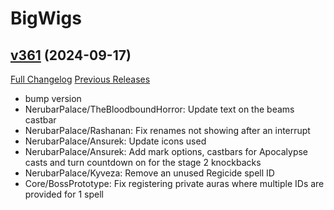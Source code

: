 # BigWigs

## [v361](https://github.com/BigWigsMods/BigWigs/tree/v361) (2024-09-17)
[Full Changelog](https://github.com/BigWigsMods/BigWigs/compare/v360.2...v361) [Previous Releases](https://github.com/BigWigsMods/BigWigs/releases)

- bump version  
- NerubarPalace/TheBloodboundHorror: Update text on the beams castbar  
- NerubarPalace/Rashanan: Fix renames not showing after an interrupt  
- NerubarPalace/Ansurek: Update icons used  
- NerubarPalace/Ansurek: Add mark options, castbars for Apocalypse casts and turn countdown on for the stage 2 knockbacks  
- NerubarPalace/Kyveza: Remove an unused Regicide spell ID  
- Core/BossPrototype: Fix registering private auras where multiple IDs are provided for 1 spell  
